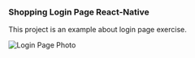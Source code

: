 ### Shopping Login Page React-Native

This project is an example about login page exercise.

![Login Page Photo](https://github.com/omur8819/ReactNative-loginPage/blob/main/loginPage/src/projectImage/projectImage.jpg)




